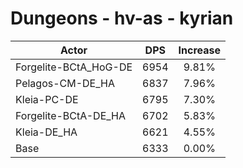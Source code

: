 # Dungeons - hv-as - kyrian
| Actor | DPS | Increase |
|---|:---:|:---:|
|Forgelite-BCtA_HoG-DE|6954|9.81%|
|Pelagos-CM-DE_HA|6837|7.96%|
|Kleia-PC-DE|6795|7.30%|
|Forgelite-BCtA-DE_HA|6702|5.83%|
|Kleia-DE_HA|6621|4.55%|
|Base|6333|0.00%|
